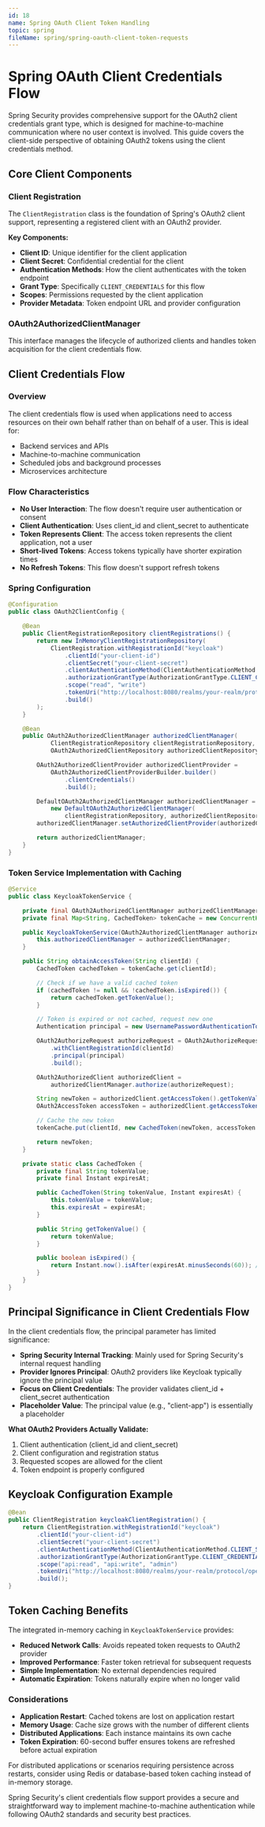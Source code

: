 ```yaml
---
id: 18
name: Spring OAuth Client Token Handling
topic: spring
fileName: spring/spring-oauth-client-token-requests
---
```


# Spring OAuth Client Credentials Flow

Spring Security provides comprehensive support for the OAuth2 client credentials grant type, which is designed for machine-to-machine communication where no user context is involved. This guide covers the client-side perspective of obtaining OAuth2 tokens using the client credentials method.

## Core Client Components

### Client Registration

The `ClientRegistration` class is the foundation of Spring's OAuth2 client support, representing a registered client with an OAuth2 provider.

**Key Components:**
- **Client ID**: Unique identifier for the client application
- **Client Secret**: Confidential credential for the client
- **Authentication Methods**: How the client authenticates with the token endpoint
- **Grant Type**: Specifically `CLIENT_CREDENTIALS` for this flow
- **Scopes**: Permissions requested by the client application
- **Provider Metadata**: Token endpoint URL and provider configuration

### OAuth2AuthorizedClientManager

This interface manages the lifecycle of authorized clients and handles token acquisition for the client credentials flow.

## Client Credentials Flow

### Overview

The client credentials flow is used when applications need to access resources on their own behalf rather than on behalf of a user. This is ideal for:
- Backend services and APIs
- Machine-to-machine communication
- Scheduled jobs and background processes
- Microservices architecture

### Flow Characteristics

- **No User Interaction**: The flow doesn't require user authentication or consent
- **Client Authentication**: Uses client_id and client_secret to authenticate
- **Token Represents Client**: The access token represents the client application, not a user
- **Short-lived Tokens**: Access tokens typically have shorter expiration times
- **No Refresh Tokens**: This flow doesn't support refresh tokens

### Spring Configuration

```java
@Configuration
public class OAuth2ClientConfig {

    @Bean
    public ClientRegistrationRepository clientRegistrations() {
        return new InMemoryClientRegistrationRepository(
            ClientRegistration.withRegistrationId("keycloak")
                .clientId("your-client-id")
                .clientSecret("your-client-secret")
                .clientAuthenticationMethod(ClientAuthenticationMethod.CLIENT_SECRET_BASIC)
                .authorizationGrantType(AuthorizationGrantType.CLIENT_CREDENTIALS)
                .scope("read", "write")
                .tokenUri("http://localhost:8080/realms/your-realm/protocol/openid-connect/token")
                .build()
        );
    }

    @Bean
    public OAuth2AuthorizedClientManager authorizedClientManager(
            ClientRegistrationRepository clientRegistrationRepository,
            OAuth2AuthorizedClientRepository authorizedClientRepository) {

        OAuth2AuthorizedClientProvider authorizedClientProvider =
            OAuth2AuthorizedClientProviderBuilder.builder()
                .clientCredentials()
                .build();

        DefaultOAuth2AuthorizedClientManager authorizedClientManager =
            new DefaultOAuth2AuthorizedClientManager(
                clientRegistrationRepository, authorizedClientRepository);
        authorizedClientManager.setAuthorizedClientProvider(authorizedClientProvider);

        return authorizedClientManager;
    }
}
```

### Token Service Implementation with Caching

```java
@Service
public class KeycloakTokenService {

    private final OAuth2AuthorizedClientManager authorizedClientManager;
    private final Map<String, CachedToken> tokenCache = new ConcurrentHashMap<>();

    public KeycloakTokenService(OAuth2AuthorizedClientManager authorizedClientManager) {
        this.authorizedClientManager = authorizedClientManager;
    }

    public String obtainAccessToken(String clientId) {
        CachedToken cachedToken = tokenCache.get(clientId);

        // Check if we have a valid cached token
        if (cachedToken != null && !cachedToken.isExpired()) {
            return cachedToken.getTokenValue();
        }

        // Token is expired or not cached, request new one
        Authentication principal = new UsernamePasswordAuthenticationToken("client-app", null);

        OAuth2AuthorizeRequest authorizeRequest = OAuth2AuthorizeRequest
            .withClientRegistrationId(clientId)
            .principal(principal)
            .build();

        OAuth2AuthorizedClient authorizedClient =
            authorizedClientManager.authorize(authorizeRequest);

        String newToken = authorizedClient.getAccessToken().getTokenValue();
        OAuth2AccessToken accessToken = authorizedClient.getAccessToken();

        // Cache the new token
        tokenCache.put(clientId, new CachedToken(newToken, accessToken.getExpiresAt()));

        return newToken;
    }

    private static class CachedToken {
        private final String tokenValue;
        private final Instant expiresAt;

        public CachedToken(String tokenValue, Instant expiresAt) {
            this.tokenValue = tokenValue;
            this.expiresAt = expiresAt;
        }

        public String getTokenValue() {
            return tokenValue;
        }

        public boolean isExpired() {
            return Instant.now().isAfter(expiresAt.minusSeconds(60)); // 60-second buffer
        }
    }
}
```

## Principal Significance in Client Credentials Flow

In the client credentials flow, the principal parameter has limited significance:

- **Spring Security Internal Tracking**: Mainly used for Spring Security's internal request handling
- **Provider Ignores Principal**: OAuth2 providers like Keycloak typically ignore the principal value
- **Focus on Client Credentials**: The provider validates client_id + client_secret authentication
- **Placeholder Value**: The principal value (e.g., "client-app") is essentially a placeholder

**What OAuth2 Providers Actually Validate:**
1. Client authentication (client_id and client_secret)
2. Client configuration and registration status
3. Requested scopes are allowed for the client
4. Token endpoint is properly configured

## Keycloak Configuration Example

```java
@Bean
public ClientRegistration keycloakClientRegistration() {
    return ClientRegistration.withRegistrationId("keycloak")
        .clientId("your-client-id")
        .clientSecret("your-client-secret")
        .clientAuthenticationMethod(ClientAuthenticationMethod.CLIENT_SECRET_BASIC)
        .authorizationGrantType(AuthorizationGrantType.CLIENT_CREDENTIALS)
        .scope("api:read", "api:write", "admin")
        .tokenUri("http://localhost:8080/realms/your-realm/protocol/openid-connect/token")
        .build();
}
```

## Token Caching Benefits

The integrated in-memory caching in `KeycloakTokenService` provides:

- **Reduced Network Calls**: Avoids repeated token requests to OAuth2 provider
- **Improved Performance**: Faster token retrieval for subsequent requests
- **Simple Implementation**: No external dependencies required
- **Automatic Expiration**: Tokens naturally expire when no longer valid

### Considerations

- **Application Restart**: Cached tokens are lost on application restart
- **Memory Usage**: Cache size grows with the number of different clients
- **Distributed Applications**: Each instance maintains its own cache
- **Token Expiration**: 60-second buffer ensures tokens are refreshed before actual expiration

For distributed applications or scenarios requiring persistence across restarts, consider using Redis or database-based token caching instead of in-memory storage.

Spring Security's client credentials flow support provides a secure and straightforward way to implement machine-to-machine authentication while following OAuth2 standards and security best practices.